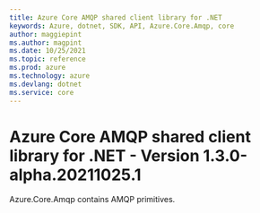 ```yaml
---
title: Azure Core AMQP shared client library for .NET
keywords: Azure, dotnet, SDK, API, Azure.Core.Amqp, core
author: maggiepint
ms.author: magpint
ms.date: 10/25/2021
ms.topic: reference
ms.prod: azure
ms.technology: azure
ms.devlang: dotnet
ms.service: core
---
```


# Azure Core AMQP shared client library for .NET - Version 1.3.0-alpha.20211025.1 


Azure.Core.Amqp contains AMQP primitives. 

